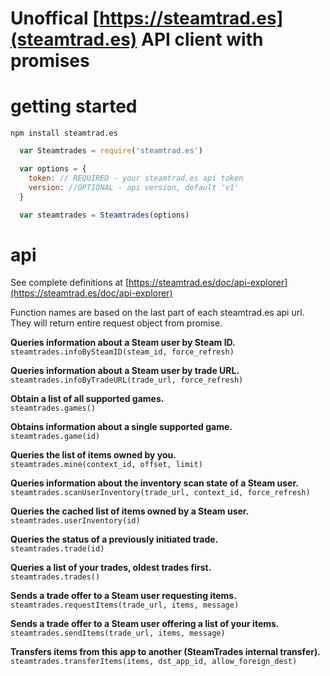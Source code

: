 # Unoffical [https://steamtrad.es](steamtrad.es) API client with promises

# getting started   
 `npm install steamtrad.es`

```js
  var Steamtrades = require('steamtrad.es')

  var options = {
    token: // REQUIRED - your steamtrad.es api token
    version: //OPTIONAL - api version, default 'v1'
  }

  var steamtrades = Steamtrades(options)
```

# api
See complete definitions at [https://steamtrad.es/doc/api-explorer](https://steamtrad.es/doc/api-explorer)

Function names are based on the last part of each steamtrad.es api url. They will return entire request object from promise. 

**Queries information about a Steam user by Steam ID.**   
`steamtrades.infoBySteamID(steam_id, force_refresh)`   

**Queries information about a Steam user by trade URL.**   
`steamtrades.infoByTradeURL(trade_url, force_refresh)`

**Obtain a list of all supported games.**    
`steamtrades.games()`

**Obtains information about a single supported game.**   
`steamtrades.game(id)`

**Queries the list of items owned by you.**   
`steamtrades.mine(context_id, offset, limit)`

**Queries information about the inventory scan state of a Steam user.**   
`steamtrades.scanUserInventory(trade_url, context_id, force_refresh)`

**Queries the cached list of items owned by a Steam user.**   
`steamtrades.userInventory(id)`
 
**Queries the status of a previously initiated trade.**  
`steamtrades.trade(id)`

**Queries a list of your trades, oldest trades first.**   
`steamtrades.trades()`
 
**Sends a trade offer to a Steam user requesting items.**   
`steamtrades.requestItems(trade_url, items, message)`
 
**Sends a trade offer to a Steam user offering a list of your items.**  
`steamtrades.sendItems(trade_url, items, message)`

**Transfers items from this app to another (SteamTrades internal transfer).**  
`steamtrades.transferItems(items, dst_app_id, allow_foreign_dest)`
